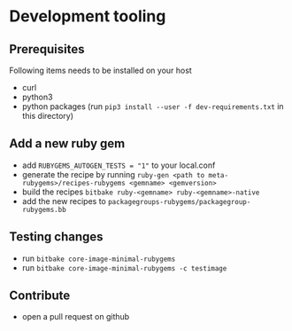 # Development tooling

## Prerequisites

Following items needs to be installed on your host

* curl
* python3
* python packages (run `pip3 install --user -f dev-requirements.txt` in this directory)

## Add a new ruby gem

* add `RUBYGEMS_AUTOGEN_TESTS = "1"` to your local.conf
* generate the recipe by running `ruby-gen <path to meta-rubygems>/recipes-rubygems <gemname> <gemversion>`
* build the recipes `bitbake ruby-<gemname> ruby-<gemname>-native`
* add the new recipes to `packagegroups-rubygems/packagegroup-rubygems.bb`

## Testing changes

* run `bitbake core-image-minimal-rubygems`
* run `bitbake core-image-minimal-rubygems -c testimage`

## Contribute

* open a pull request on github
